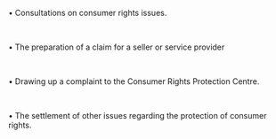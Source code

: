 • Consultations on consumer rights issues.

<br/>

• The preparation of a claim for a seller or service provider

<br/>

• Drawing up a complaint to the Consumer Rights Protection Centre.

<br/>

• The settlement of other issues regarding the protection of consumer rights.